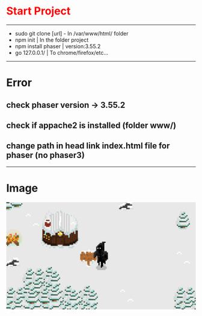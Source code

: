 <h1 style="color: red;">Start Project</h1>

---

* sudo git clone [url] - In /var/www/html/ folder
* npm init | In the folder project
* npm install phaser | version:3.55.2
* go 127.0.0.1/<project> | To chrome/firefox/etc...

---

# Error

## check phaser version -> 3.55.2
## check if appache2 is installed (folder www/)
## change path in head link index.html file for phaser (no phaser3)

---

# Image
<img src="./map.png">
